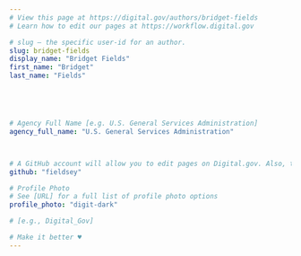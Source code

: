 ```yaml
---
# View this page at https://digital.gov/authors/bridget-fields
# Learn how to edit our pages at https://workflow.digital.gov

# slug — the specific user-id for an author.
slug: bridget-fields
display_name: "Bridget Fields"
first_name: "Bridget"
last_name: "Fields"





# Agency Full Name [e.g. U.S. General Services Administration]
agency_full_name: "U.S. General Services Administration"



# A GitHub account will allow you to edit pages on Digital.gov. Also, the image used in your GitHub account can be used to populate your digital.gov profile photo. Learn more about getting a Github account at [URL]
github: "fieldsey"

# Profile Photo
# See [URL] for a full list of profile photo options
profile_photo: "digit-dark"

# [e.g., Digital_Gov]

# Make it better ♥
---
```

